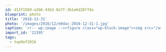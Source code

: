 ```yaml
---
id: d13f1569-a2b6-43b3-8a7f-3b1e6d28ffda
blueprint: photo
title: '2016-12-31'
photo: '/images/2016/12/e0dac-2016-12-31-1.jpg'
caption: '<!-- wp:image --><figure class="wp-block-image"><img src="/assets/images/2016/12/e0dac-2016-12-31-1.jpg" /></figure><!-- /wp:image --><!-- wp:paragraph --><p>Think this is a pretty good summary of 2016, 7 out of 9 are outdoors. Looking forward to more adventures in 2017! #top9of2016</p><!-- /wp:paragraph -->'
import_id: '21395'
tags:
  - top9of2016
---
```

